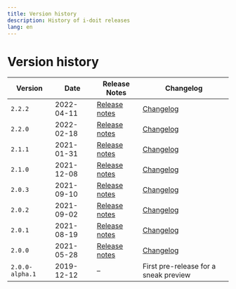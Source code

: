 ```yaml
---
title: Version history
description: History of i-doit releases
lang: en
---
```


# Version history

| Version           | Date          | Release Notes                             | Changelog                                 |
| ----------------- | ------------- | ----------------------------------------- | ----------------------------------------- |
| `2.2.2`           | 2022-04-11    | [Release notes](release-notes/v2.2.2.md)  | [Changelog](changelog.md#222-2022-04-11)  |
| `2.2.0`           | 2022-02-18    | [Release notes](release-notes/v2.2.0.md)  | [Changelog](changelog.md#220-2022-02-18)  |
| `2.1.1`           | 2021-01-31    | [Release notes](release-notes/v2.1.1.md)  | [Changelog](changelog.md#211-2021-01-31)  |
| `2.1.0`           | 2021-12-08    | [Release notes](release-notes/v2.1.0.md)  | [Changelog](changelog.md#210-2021-12-08)  |
| `2.0.3`           | 2021-09-10    | [Release notes](release-notes/v2.0.3.md)  | [Changelog](changelog.md#203-2021-09-10)  |
| `2.0.2`           | 2021-09-02    | [Release notes](release-notes/v2.0.2.md)  | [Changelog](changelog.md#202-2021-09-02)  |
| `2.0.1`           | 2021-08-19    | [Release notes](release-notes/v2.0.1.md)  | [Changelog](changelog.md#201-2021-08-19)  |
| `2.0.0`           | 2021-05-28    | [Release notes](release-notes/v2.0.0.md)  | [Changelog](changelog.md#200-2021-05-28)  |
| `2.0.0-alpha.1`   | 2019-12-12    | –                                         | First pre-release for a sneak preview     |
